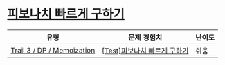 # [피보나치 빠르게 구하기](https://https://en.codetree.ai/trails/complete/curated-cards/test-dp-fibbo-td)

|유형|문제 경험치|난이도|
|---|---|---|
|[Trail 3 / DP / Memoization](https://https://en.codetree.ai/trail-info/novice-high/)|[[Test]피보나치 빠르게 구하기](https://https://en.codetree.ai/trails/complete/curated-cards/test-dp-fibbo-td/)|쉬움|

